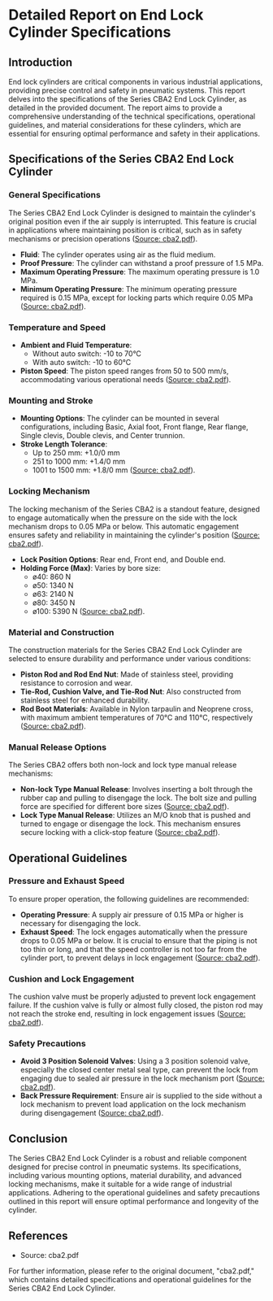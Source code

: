 # Detailed Report on End Lock Cylinder Specifications

## Introduction

End lock cylinders are critical components in various industrial applications, providing precise control and safety in pneumatic systems. This report delves into the specifications of the Series CBA2 End Lock Cylinder, as detailed in the provided document. The report aims to provide a comprehensive understanding of the technical specifications, operational guidelines, and material considerations for these cylinders, which are essential for ensuring optimal performance and safety in their applications.

## Specifications of the Series CBA2 End Lock Cylinder

### General Specifications

The Series CBA2 End Lock Cylinder is designed to maintain the cylinder's original position even if the air supply is interrupted. This feature is crucial in applications where maintaining position is critical, such as in safety mechanisms or precision operations ([Source: cba2.pdf](#)).

- **Fluid**: The cylinder operates using air as the fluid medium.
- **Proof Pressure**: The cylinder can withstand a proof pressure of 1.5 MPa.
- **Maximum Operating Pressure**: The maximum operating pressure is 1.0 MPa.
- **Minimum Operating Pressure**: The minimum operating pressure required is 0.15 MPa, except for locking parts which require 0.05 MPa ([Source: cba2.pdf](#)).

### Temperature and Speed

- **Ambient and Fluid Temperature**: 
  - Without auto switch: -10 to 70°C
  - With auto switch: -10 to 60°C
- **Piston Speed**: The piston speed ranges from 50 to 500 mm/s, accommodating various operational needs ([Source: cba2.pdf](#)).

### Mounting and Stroke

- **Mounting Options**: The cylinder can be mounted in several configurations, including Basic, Axial foot, Front flange, Rear flange, Single clevis, Double clevis, and Center trunnion.
- **Stroke Length Tolerance**: 
  - Up to 250 mm: +1.0/0 mm
  - 251 to 1000 mm: +1.4/0 mm
  - 1001 to 1500 mm: +1.8/0 mm ([Source: cba2.pdf](#)).

### Locking Mechanism

The locking mechanism of the Series CBA2 is a standout feature, designed to engage automatically when the pressure on the side with the lock mechanism drops to 0.05 MPa or below. This automatic engagement ensures safety and reliability in maintaining the cylinder's position ([Source: cba2.pdf](#)).

- **Lock Position Options**: Rear end, Front end, and Double end.
- **Holding Force (Max)**: Varies by bore size:
  - ø40: 860 N
  - ø50: 1340 N
  - ø63: 2140 N
  - ø80: 3450 N
  - ø100: 5390 N ([Source: cba2.pdf](#)).

### Material and Construction

The construction materials for the Series CBA2 End Lock Cylinder are selected to ensure durability and performance under various conditions:

- **Piston Rod and Rod End Nut**: Made of stainless steel, providing resistance to corrosion and wear.
- **Tie-Rod, Cushion Valve, and Tie-Rod Nut**: Also constructed from stainless steel for enhanced durability.
- **Rod Boot Materials**: Available in Nylon tarpaulin and Neoprene cross, with maximum ambient temperatures of 70°C and 110°C, respectively ([Source: cba2.pdf](#)).

### Manual Release Options

The Series CBA2 offers both non-lock and lock type manual release mechanisms:

- **Non-lock Type Manual Release**: Involves inserting a bolt through the rubber cap and pulling to disengage the lock. The bolt size and pulling force are specified for different bore sizes ([Source: cba2.pdf](#)).
- **Lock Type Manual Release**: Utilizes an M/O knob that is pushed and turned to engage or disengage the lock. This mechanism ensures secure locking with a click-stop feature ([Source: cba2.pdf](#)).

## Operational Guidelines

### Pressure and Exhaust Speed

To ensure proper operation, the following guidelines are recommended:

- **Operating Pressure**: A supply air pressure of 0.15 MPa or higher is necessary for disengaging the lock.
- **Exhaust Speed**: The lock engages automatically when the pressure drops to 0.05 MPa or below. It is crucial to ensure that the piping is not too thin or long, and that the speed controller is not too far from the cylinder port, to prevent delays in lock engagement ([Source: cba2.pdf](#)).

### Cushion and Lock Engagement

The cushion valve must be properly adjusted to prevent lock engagement failure. If the cushion valve is fully or almost fully closed, the piston rod may not reach the stroke end, resulting in lock engagement issues ([Source: cba2.pdf](#)).

### Safety Precautions

- **Avoid 3 Position Solenoid Valves**: Using a 3 position solenoid valve, especially the closed center metal seal type, can prevent the lock from engaging due to sealed air pressure in the lock mechanism port ([Source: cba2.pdf](#)).
- **Back Pressure Requirement**: Ensure air is supplied to the side without a lock mechanism to prevent load application on the lock mechanism during disengagement ([Source: cba2.pdf](#)).

## Conclusion

The Series CBA2 End Lock Cylinder is a robust and reliable component designed for precise control in pneumatic systems. Its specifications, including various mounting options, material durability, and advanced locking mechanisms, make it suitable for a wide range of industrial applications. Adhering to the operational guidelines and safety precautions outlined in this report will ensure optimal performance and longevity of the cylinder.

## References

- Source: cba2.pdf

For further information, please refer to the original document, "cba2.pdf," which contains detailed specifications and operational guidelines for the Series CBA2 End Lock Cylinder.